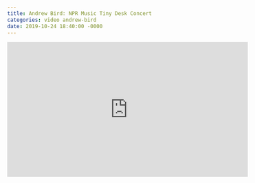```yaml
---
title: Andrew Bird: NPR Music Tiny Desk Concert
categories: video andrew-bird
date: 2019-10-24 18:40:00 -0000
---
```

<div><iframe width="560" height="315" src="https://www.youtube-nocookie.com/embed/QGAzPtwUJJU" frameborder="0" allow="accelerometer; autoplay; encrypted-media; gyroscope; picture-in-picture" allowfullscreen></iframe></div>

